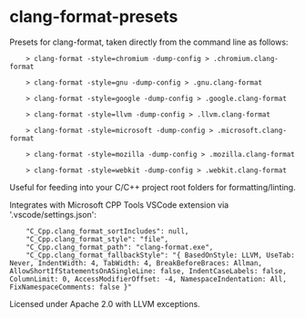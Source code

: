 # clang-format-presets
Presets for clang-format, taken directly from the command line as follows:

```
    > clang-format -style=chromium -dump-config > .chromium.clang-format

    > clang-format -style=gnu -dump-config > .gnu.clang-format

    > clang-format -style=google -dump-config > .google.clang-format

    > clang-format -style=llvm -dump-config > .llvm.clang-format

    > clang-format -style=microsoft -dump-config > .microsoft.clang-format

    > clang-format -style=mozilla -dump-config > .mozilla.clang-format

    > clang-format -style=webkit -dump-config > .webkit.clang-format
```

Useful for feeding into your C/C++ project root folders for formatting/linting.

Integrates with Microsoft CPP Tools VSCode extension via '.vscode/settings.json':

```
    "C_Cpp.clang_format_sortIncludes": null,
    "C_Cpp.clang_format_style": "file",
    "C_Cpp.clang_format_path": "clang-format.exe",
    "C_Cpp.clang_format_fallbackStyle": "{ BasedOnStyle: LLVM, UseTab: Never, IndentWidth: 4, TabWidth: 4, BreakBeforeBraces: Allman, AllowShortIfStatementsOnASingleLine: false, IndentCaseLabels: false, ColumnLimit: 0, AccessModifierOffset: -4, NamespaceIndentation: All, FixNamespaceComments: false }"
```

Licensed under Apache 2.0 with LLVM exceptions.
